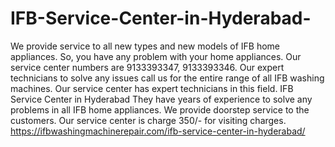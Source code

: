 # IFB-Service-Center-in-Hyderabad-
 We provide service to all new types and new models of IFB home appliances. So, you have any problem with your home appliances. Our service center numbers are 9133393347, 9133393346. Our expert technicians to solve any issues call us for the entire range of all IFB washing machines. Our service center has expert technicians in this field.  IFB Service Center in Hyderabad   They have years of experience to solve any problems in all IFB home appliances. We provide doorstep service to the customers. Our service center is charge 350/- for visiting charges.  https://ifbwashingmachinerepair.com/ifb-service-center-in-hyderabad/
